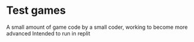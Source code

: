 # Test games
A small amount of game code by a small coder, working to become more advanced
Intended to run in replit
